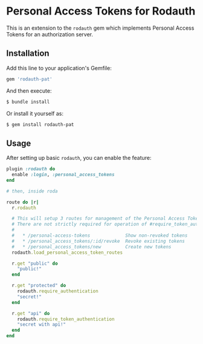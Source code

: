 # Personal Access Tokens for Rodauth

This is an extension to the `rodauth` gem which implements Personal
Access Tokens for an authorization server.

## Installation

Add this line to your application's Gemfile:

``` ruby
gem 'rodauth-pat'
```

And then execute:

``` sh
$ bundle install
```

Or install it yourself as:

``` sh
$ gem install rodauth-pat
```

## Usage

After setting up basic `rodauth`, you can enable the feature:

``` ruby
plugin :rodauth do
  enable :login, :personal_access_tokens
end

# then, inside roda

route do |r|
  r.rodauth

  # This will setup 3 routes for management of the Personal Access Tokens:
  # There are not strictly required for operation of #require_token_authentication
  #
  #   * /personal-access-tokens             Show non-revoked tokens
  #   * /personal_access_tokens/:id/revoke  Revoke existing tokens
  #   * /personal_access_tokens/new         Create new tokens
  rodauth.load_personal_access_token_routes

  r.get "public" do
    "public!"
  end

  r.get "protected" do
    rodauth.require_authentication
    "secret!"
  end

  r.get "api" do
    rodauth.require_token_authentication
    "secret with api!"
  end
end
```
